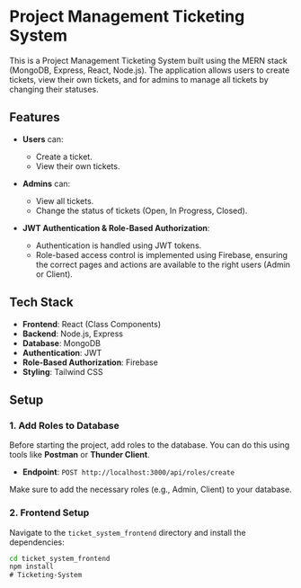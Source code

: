 # Project Management Ticketing System

This is a Project Management Ticketing System built using the MERN stack (MongoDB, Express, React, Node.js). The application allows users to create tickets, view their own tickets, and for admins to manage all tickets by changing their statuses.

## Features
- **Users** can:
  - Create a ticket.
  - View their own tickets.
  
- **Admins** can:
  - View all tickets.
  - Change the status of tickets (Open, In Progress, Closed).

- **JWT Authentication & Role-Based Authorization**:
  - Authentication is handled using JWT tokens.
  - Role-based access control is implemented using Firebase, ensuring the correct pages and actions are available to the right users (Admin or Client).

## Tech Stack
- **Frontend**: React (Class Components)
- **Backend**: Node.js, Express
- **Database**: MongoDB
- **Authentication**: JWT
- **Role-Based Authorization**: Firebase
- **Styling**: Tailwind CSS

## Setup

### 1. Add Roles to Database
Before starting the project, add roles to the database. You can do this using tools like **Postman** or **Thunder Client**.

- **Endpoint**: `POST http://localhost:3000/api/roles/create`
  
Make sure to add the necessary roles (e.g., Admin, Client) to your database.

### 2. Frontend Setup

Navigate to the `ticket_system_frontend` directory and install the dependencies:

```bash
cd ticket_system_frontend
npm install
﻿# Ticketing-System
